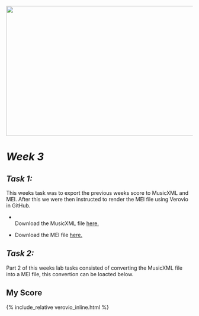 <p align="center">
<img src="https://i.pinimg.com/originals/97/ca/d7/97cad78df76788f6c3f5edc58fb110d2.jpg" width="1000" height="350">
</p>

# *Week 3*

## *Task 1:*
This weeks task was to export the previous weeks score to MusicXML and MEI. After this we were then instructed to render the MEI file using Verovio in GitHub.
- <p> <br/> Download the MusicXML file <a href="https://github.com/emmahendry/MCA-2023/blob/e9d232605ac5a880b2cb068f900112dc212c3d3c/data/Amnesia_5sos_piano.mxl"> here.</a> 
- Download the MEI file <a href="https://github.com/emmahendry/MCA-2023/blob/3934282448d26bb9f63c007a16eceedf866379e4/data/Amnesia5SecondsofSummer1_Piano.mei"> here.</a>


## *Task 2:*
Part 2 of this weeks lab tasks consisted of converting the MusicXML file into a MEI file, this convertion can be loacted below. 

## My Score

{% include_relative verovio_inline.html %}







